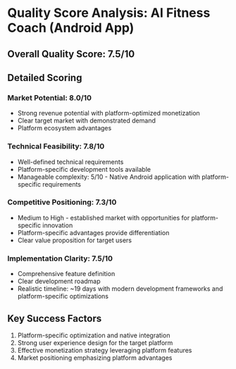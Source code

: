 # Quality Score Analysis: AI Fitness Coach (Android App)

## Overall Quality Score: 7.5/10

## Detailed Scoring

### Market Potential: 8.0/10
- Strong revenue potential with platform-optimized monetization
- Clear target market with demonstrated demand
- Platform ecosystem advantages

### Technical Feasibility: 7.8/10
- Well-defined technical requirements
- Platform-specific development tools available
- Manageable complexity: 5/10 - Native Android application with platform-specific requirements

### Competitive Positioning: 7.3/10
- Medium to High - established market with opportunities for platform-specific innovation
- Platform-specific advantages provide differentiation
- Clear value proposition for target users

### Implementation Clarity: 7.5/10
- Comprehensive feature definition
- Clear development roadmap
- Realistic timeline: ~19 days with modern development frameworks and platform-specific optimizations

## Key Success Factors
1. Platform-specific optimization and native integration
2. Strong user experience design for the target platform
3. Effective monetization strategy leveraging platform features
4. Market positioning emphasizing platform advantages
